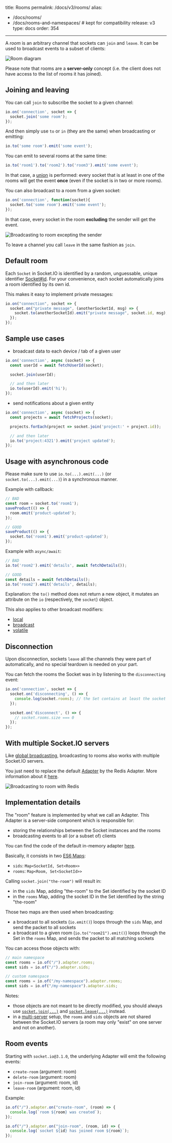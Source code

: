 title: Rooms
permalink: /docs/v3/rooms/
alias:
  - /docs/rooms/
  - /docs/rooms-and-namespaces/ # kept for compatibility
release: v3
type: docs
order: 354
---

A *room* is an arbitrary channel that sockets can `join` and `leave`. It can be used to broadcast events to a subset of clients:

![Room diagram](/images/rooms.png)

Please note that rooms are a **server-only** concept (i.e. the client does not have access to the list of rooms it has joined).

## Joining and leaving

You can call `join` to subscribe the socket to a given channel:

```js
io.on('connection', socket => {
  socket.join('some room');
});
```

And then simply use `to` or `in` (they are the same) when broadcasting or emitting:

```js
io.to('some room').emit('some event');
```

You can emit to several rooms at the same time:

```js
io.to('room1').to('room2').to('room3').emit('some event');
```

In that case, a <a href="https://en.wikipedia.org/wiki/Union_(set_theory)">union</a> is performed: every socket that is at least in one of the rooms will get the event **once** (even if the socket is in two or more rooms).

You can also broadcast to a room from a given socket:

```js
io.on('connection', function(socket){
  socket.to('some room').emit('some event');
});
```

In that case, every socket in the room **excluding** the sender will get the event.

![Broadcasting to room excepting the sender](/images/rooms2.png)

To leave a channel you call `leave` in the same fashion as `join`.

## Default room

Each `Socket` in Socket.IO is identified by a random, unguessable, unique identifier [Socket#id](/docs/v3/server-socket-instance/#Socket-id). For your convenience, each socket automatically joins a room identified by its own id.

This makes it easy to implement private messages:

```js
io.on("connection", socket => {
  socket.on("private message", (anotherSocketId, msg) => {
    socket.to(anotherSocketId).emit("private message", socket.id, msg);
  });
});
```

## Sample use cases

- broadcast data to each device / tab of a given user

```js
io.on('connection', async (socket) => {
  const userId = await fetchUserId(socket);

  socket.join(userId);

  // and then later
  io.to(userId).emit('hi');
});
```

- send notifications about a given entity

```js
io.on('connection', async (socket) => {
  const projects = await fetchProjects(socket);

  projects.forEach(project => socket.join('project:' + project.id));

  // and then later
  io.to('project:4321').emit('project updated');
});
```

## Usage with asynchronous code

Please make sure to use `io.to(...).emit(...)` (or `socket.to(...).emit(...)`) in a synchronous manner.

Example with callback:

```js
// BAD
const room = socket.to('room1');
saveProduct(() => {
  room.emit('product-updated');
});

// GOOD
saveProduct(() => {
  socket.to('room1').emit('product-updated');
});
```

Example with `async/await`:

```js
// BAD
io.to('room2').emit('details', await fetchDetails());

// GOOD
const details = await fetchDetails();
io.to('room2').emit('details', details);
```

Explanation: the `to()` method does not return a new object, it mutates an attribute on the `io` (respectively, the `socket`) object.

This also applies to other broadcast modifiers:

- [local](/docs/v3/server-api/#Flag-‘local’)
- [broadcast](/docs/v3/server-api/#Flag-‘broadcast’)
- [volatile](/docs/v3/server-api/#Flag-‘volatile’)

## Disconnection

Upon disconnection, sockets `leave` all the channels they were part of automatically, and no special teardown is needed on your part.

You can fetch the rooms the Socket was in by listening to the `disconnecting` event:

```js
io.on('connection', socket => {
  socket.on('disconnecting', () => {
    console.log(socket.rooms); // the Set contains at least the socket ID
  });

  socket.on('disconnect', () => {
    // socket.rooms.size === 0
  });
});
```

## With multiple Socket.IO servers

Like [global broadcasting](/docs/v3/broadcasting-events/#With-multiple-Socket-IO-servers), broadcasting to rooms also works with multiple Socket.IO servers.

You just need to replace the default [Adapter](/docs/v3/glossary/#Adapter) by the Redis Adapter. More information about it [here](/docs/v3/using-multiple-nodes/#Passing-events-between-nodes).

![Broadcasting to room with Redis](/images/rooms-redis.png)

## Implementation details

The "room" feature is implemented by what we call an Adapter. This Adapter is a server-side component which is responsible for:

- storing the relationships between the Socket instances and the rooms
- broadcasting events to all (or a subset of) clients

You can find the code of the default in-memory adapter [here](https://github.com/socketio/socket.io-adapter).

Basically, it consists in two [ES6 Maps](https://developer.mozilla.org/en-US/docs/Web/JavaScript/Reference/Global_Objects/Map):

- `sids`: `Map<SocketId, Set<Room>>`
- `rooms`: `Map<Room, Set<SocketId>>`

Calling `socket.join("the-room")` will result in:

- in the `sids` Map, adding "the-room" to the Set identified by the socket ID
- in the `rooms` Map, adding the socket ID in the Set identified by the string "the-room"

Those two maps are then used when broadcasting:

- a broadcast to all sockets (`io.emit()`) loops through the `sids` Map, and send the packet to all sockets
- a broadcast to a given room (`io.to("room21").emit()`) loops through the Set in the `rooms` Map, and sends the packet to all matching sockets

You can access those objects with:

```js
// main namespace
const rooms = io.of("/").adapter.rooms;
const sids = io.of("/").adapter.sids;

// custom namespace
const rooms = io.of("/my-namespace").adapter.rooms;
const sids = io.of("/my-namespace").adapter.sids;
```

Notes:

- those objects are not meant to be directly modified, you should always use [`socket.join(...)`](/docs/v3/server-api/#socket-join-room) and [`socket.leave(...)`](/docs/v3/server-api/#socket-leave-room) instead.
- in a [multi-server](/docs/v3/using-multiple-nodes/) setup, the `rooms` and `sids` objects are not shared between the Socket.IO servers (a room may only "exist" on one server and not on another).

## Room events

Starting with `socket.io@3.1.0`, the underlying Adapter will emit the following events:

- `create-room` (argument: room)
- `delete-room` (argument: room)
- `join-room` (argument: room, id)
- `leave-room` (argument: room, id)

Example:

```js
io.of("/").adapter.on("create-room", (room) => {
  console.log(`room ${room} was created`);
});

io.of("/").adapter.on("join-room", (room, id) => {
  console.log(`socket ${id} has joined room ${room}`);
});
```
